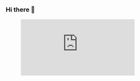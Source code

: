 ### Hi there 👋

<figure><embed src="https://wakatime.com/share/@018c28c6-c0fa-4e56-8ced-5e1b9f647810/1759d41d-74c1-434b-a1b1-3895cf262e95.svg"></embed></figure>
<!--
**Mohammed4mach/Mohammed4mach** is a ✨ _special_ ✨ repository because its `README.md` (this file) appears on your GitHub profile.

Here are some ideas to get you started:

- 🔭 I’m currently working on ...
- 🌱 I’m currently learning ...
- 👯 I’m looking to collaborate on ...
- 🤔 I’m looking for help with ...
- 💬 Ask me about ...
- 📫 How to reach me: ...
- 😄 Pronouns: ...
- ⚡ Fun fact: ...
-->
